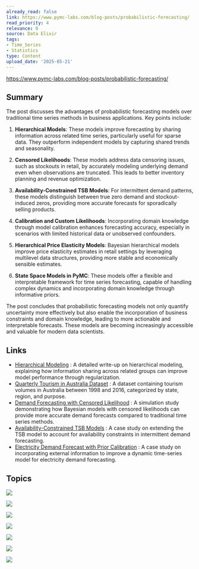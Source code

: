 ```yaml
---
already_read: false
link: https://www.pymc-labs.com/blog-posts/probabilistic-forecasting/
read_priority: 4
relevance: 0
source: Data Elixir
tags:
- Time_Series
- Statistics
type: Content
upload_date: '2025-05-21'
---
```


https://www.pymc-labs.com/blog-posts/probabilistic-forecasting/
## Summary

The post discusses the advantages of probabilistic forecasting models over traditional time series methods in business applications. Key points include:

1. **Hierarchical Models**: These models improve forecasting by sharing information across related time series, particularly useful for sparse data. They outperform independent models by capturing shared trends and seasonality.

2. **Censored Likelihoods**: These models address data censoring issues, such as stockouts in retail, by accurately modeling underlying demand even when observations are truncated. This leads to better inventory planning and revenue optimization.

3. **Availability-Constrained TSB Models**: For intermittent demand patterns, these models distinguish between true zero demand and stockout-induced zeros, providing more accurate forecasts for sporadically selling products.

4. **Calibration and Custom Likelihoods**: Incorporating domain knowledge through model calibration enhances forecasting accuracy, especially in scenarios with limited historical data or unobserved confounders.

5. **Hierarchical Price Elasticity Models**: Bayesian hierarchical models improve price elasticity estimates in retail settings by leveraging multilevel data structures, providing more stable and economically sensible estimates.

6. **State Space Models in PyMC**: These models offer a flexible and interpretable framework for time series forecasting, capable of handling complex dynamics and incorporating domain knowledge through informative priors.

The post concludes that probabilistic forecasting models not only quantify uncertainty more effectively but also enable the incorporation of business constraints and domain knowledge, leading to more actionable and interpretable forecasts. These models are becoming increasingly accessible and valuable for modern data scientists.
## Links

- [Hierarchical Modeling](https://betanalpha.github.io/assets/case_studies/hierarchical_modeling.html) : A detailed write-up on hierarchical modeling, explaining how information sharing across related groups can improve model performance through regularization.
- [Quarterly Tourism in Australia Dataset](https://www.kaggle.com/datasets/luisblanche/quarterly-tourism-in-australia) : A dataset containing tourism volumes in Australia between 1998 and 2016, categorized by state, region, and purpose.
- [Demand Forecasting with Censored Likelihood](https://juanitorduz.github.io/demand/) : A simulation study demonstrating how Bayesian models with censored likelihoods can provide more accurate demand forecasts compared to traditional time series methods.
- [Availability-Constrained TSB Models](https://juanitorduz.github.io/availability_tsb/) : A case study on extending the TSB model to account for availability constraints in intermittent demand forecasting.
- [Electricity Demand Forecast with Prior Calibration](https://juanitorduz.github.io/electricity_forecast_with_priors/) : A case study on incorporating external information to improve a dynamic time-series model for electricity demand forecasting.

## Topics

![](topics/Concept/Probabilistic%20Forecasting)

![](topics/Concept/Hierarchical%20Models)

![](topics/Concept/Censored%20Likelihoods)

![](topics/Concept/Availability%20Constrained%20TSB%20Models)

![](topics/Concept/Calibration%20and%20Custom%20Likelihoods)

![](topics/Concept/Hierarchical%20Price%20Elasticity%20Models)

![](topics/Concept/State%20Space%20Models)